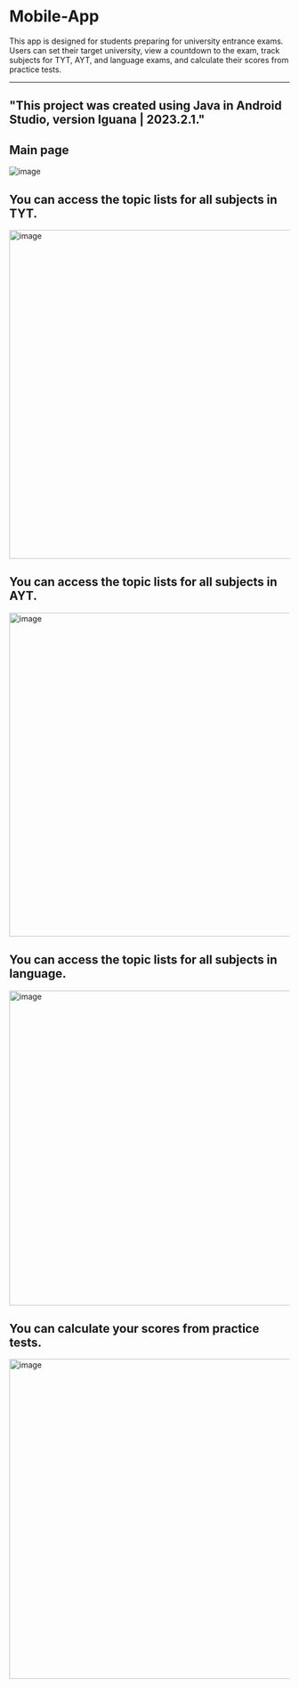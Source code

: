 # Mobile-App

This app is designed for students preparing for university entrance exams. Users can set their target university, view a countdown to the exam, track subjects for TYT, AYT, and language exams, and calculate their scores from practice tests.

---
"This project was created using Java in Android Studio, version Iguana | 2023.2.1."
---


Main page
----------
![image](https://github.com/sudeguluzum/Mobile-App/assets/128133604/58c2e1e7-900e-402b-b993-8bbc5d137430)


You can access the topic lists for all subjects in TYT.
-----------
<img width="591" alt="image" src="https://github.com/sudeguluzum/Mobile-App/assets/128133604/4387087c-5362-45ee-b5fa-7a18d091814a">


You can access the topic lists for all subjects in AYT.
-----------
<img width="582" alt="image" src="https://github.com/sudeguluzum/Mobile-App/assets/128133604/a413fb70-906e-4531-8bbb-ec8473af0ccd">

You can access the topic lists for all subjects in language.
-----------
<img width="566" alt="image" src="https://github.com/sudeguluzum/Mobile-App/assets/128133604/a846137c-d1c7-4087-98d3-ed8ffd6ff73d">

You can calculate your scores from practice tests.
-----------
<img width="575" alt="image" src="https://github.com/sudeguluzum/Mobile-App/assets/128133604/daa490f2-c113-4bbb-bb55-f3c2e12229a5">
